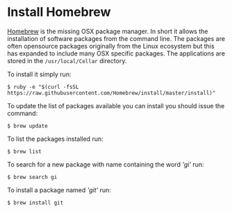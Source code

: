 # Install Homebrew

[Homebrew](http://mxcl.github.com/homebrew/) is the missing OSX package manager. In short it allows
the installation of software packages from the command line. The packages are often opensource packages
originally from the Linux ecosystem but this has expanded to include many OSX specific packages. The
applications are stored in the `/usr/local/Cellar` directory.

To install it simply run:

    $ ruby -e "$(curl -fsSL https://raw.githubusercontent.com/Homebrew/install/master/install)"

To update the list of packages available you can install you should issue the command:

    $ brew update

To list the packages installed run:

    $ brew list

To search for a new package with name containing the word _'gi'_ run:

    $ brew search gi

To install a package named _'git'_ run:

    $ brew install git
